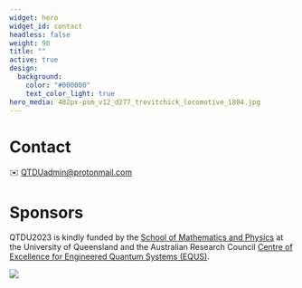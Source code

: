 ```yaml
---
widget: hero
widget_id: contact
headless: false
weight: 90
title: ""
active: true
design:
  background:
    color: "#000000"
    text_color_light: true
hero_media: 482px-psm_v12_d277_trevitchick_locomotive_1804.jpg
---
```

# Contact

:envelope: [QTDUadmin@protonmail.com](mailto:QTDUadmin@protonmail.com) 

# Sponsors

QTDU2023 is kindly funded by the [School of Mathematics and Physics](https://smp.uq.edu.au) at the University of Queensland and the Australian Research Council [Centre of Excellence for Engineered Quantum Systems (EQUS)](https://equs.org/).

![](equs_logo_white_-inline_reverse-copy.png)
